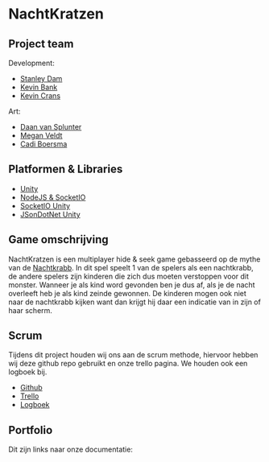 # NachtKratzen

## Project team

Development:

  - [Stanley Dam](https://github.com/Stanley-Dam)
  - [Kevin Bank](https://github.com/KevinBank)
  - [Kevin Crans](https://github.com/kevincrans)
  
Art:

  - [Daan van Splunter](https://github.com/daanvs27)
  - [Megan Veldt](https://github.com/MeganVeldt)
  - [Cadi Boersma](https://github.com/cadilacc)

## Platformen & Libraries
- [Unity](https://unity.com/)
- [NodeJS & SocketIO](https://socket.io/)
- [SocketIO Unity](https://assetstore.unity.com/packages/tools/network/socket-io-for-unity-21721)
- [JSonDotNet Unity](https://assetstore.unity.com/packages/tools/input-management/json-net-for-unity-11347)

## Game omschrijving

NachtKratzen is een multiplayer hide & seek game gebasseerd op de mythe van de [Nachtkrabb](https://de.wikipedia.org/wiki/Nachtkrabb).
In dit spel speelt 1 van de spelers als een nachtkrabb, de andere spelers zijn kinderen die zich dus moeten verstoppen voor dit monster.
Wanneer je als kind word gevonden ben je dus af, als je de nacht overleeft heb je als kind zeinde gewonnen.
De kinderen mogen ook niet naar de nachtkrabb kijken want dan krijgt hij daar een indicatie van in zijn of haar scherm.

## Scrum
Tijdens dit project houden wij ons aan de scrum methode, hiervoor hebben wij deze github repo gebruikt en onze trello pagina. We houden ook een logboek bij.

 - [Github](https://github.com/Stanley-Dam/NachtKratzen)
 - [Trello](https://trello.com/b/bpWVSpGl/project-mythe)
 - [Logboek]()

## Portfolio
Dit zijn links naar onze documentatie:
